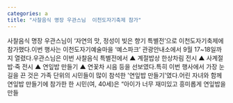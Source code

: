 ```yaml
---
categories: a
title: "사찰음식 명장 우관스님  이천도자기축제 참가"
---
```

사찰음식 명장 우관스님이 ‘자연의 맛, 정성이 빚은 향기 특별전’으로 이천도자기축제에 참가했다.이번 행사는 이천도자기예술마을 ‘예스파크’ 관광안내소에서 9월 17~18일까지 열렸다.우관스님은 이번 사찰음식 특별전에서 ▲ 계절밥상 한상차림 전시 ▲ 사계절 밥·죽 전시 ▲ 연잎밥 만들기 ▲ 연꽃차 시음 등을 선보였다.특히 이번 행사에서 가장 눈길을 끈 것은 가족 단위의 시민들이 많이 참석한 &#39;연잎밥 만들기&#39;였다.어린 자녀와 함께 연잎밥 만들기에 참가한 한 시민(여, 40세)은 “아이가 너무 재미있고 흥미롭게 연잎밥을 만들